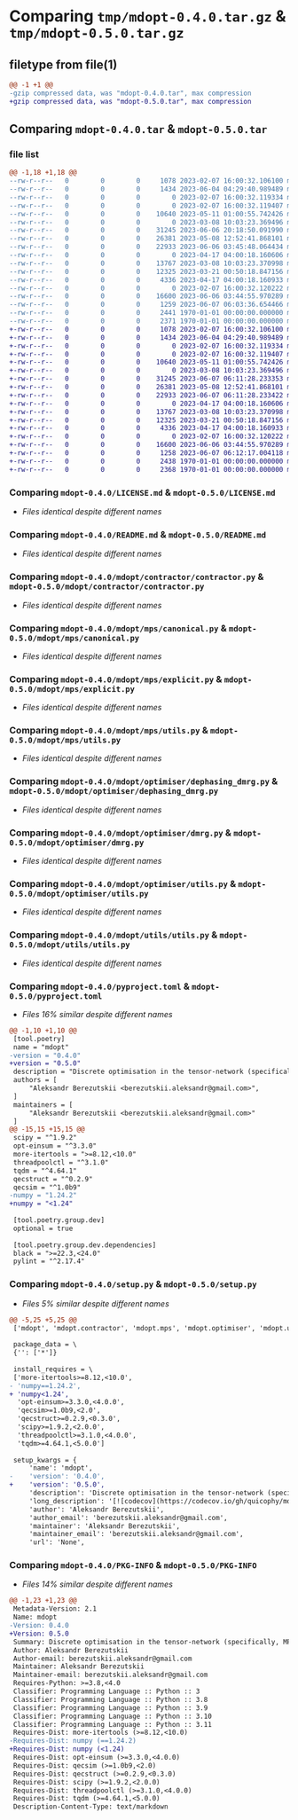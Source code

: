 # Comparing `tmp/mdopt-0.4.0.tar.gz` & `tmp/mdopt-0.5.0.tar.gz`

## filetype from file(1)

```diff
@@ -1 +1 @@
-gzip compressed data, was "mdopt-0.4.0.tar", max compression
+gzip compressed data, was "mdopt-0.5.0.tar", max compression
```

## Comparing `mdopt-0.4.0.tar` & `mdopt-0.5.0.tar`

### file list

```diff
@@ -1,18 +1,18 @@
--rw-r--r--   0        0        0     1078 2023-02-07 16:00:32.106100 mdopt-0.4.0/LICENSE.md
--rw-r--r--   0        0        0     1434 2023-06-04 04:29:40.989489 mdopt-0.4.0/README.md
--rw-r--r--   0        0        0        0 2023-02-07 16:00:32.119334 mdopt-0.4.0/mdopt/__init__.py
--rw-r--r--   0        0        0        0 2023-02-07 16:00:32.119407 mdopt-0.4.0/mdopt/contractor/__init__.py
--rw-r--r--   0        0        0    10640 2023-05-11 01:00:55.742426 mdopt-0.4.0/mdopt/contractor/contractor.py
--rw-r--r--   0        0        0        0 2023-03-08 10:03:23.369496 mdopt-0.4.0/mdopt/mps/__init__.py
--rw-r--r--   0        0        0    31245 2023-06-06 20:18:50.091990 mdopt-0.4.0/mdopt/mps/canonical.py
--rw-r--r--   0        0        0    26381 2023-05-08 12:52:41.868101 mdopt-0.4.0/mdopt/mps/explicit.py
--rw-r--r--   0        0        0    22933 2023-06-06 03:45:48.064434 mdopt-0.4.0/mdopt/mps/utils.py
--rw-r--r--   0        0        0        0 2023-04-17 04:00:18.160606 mdopt-0.4.0/mdopt/optimiser/__init__.py
--rw-r--r--   0        0        0    13767 2023-03-08 10:03:23.370998 mdopt-0.4.0/mdopt/optimiser/dephasing_dmrg.py
--rw-r--r--   0        0        0    12325 2023-03-21 00:50:18.847156 mdopt-0.4.0/mdopt/optimiser/dmrg.py
--rw-r--r--   0        0        0     4336 2023-04-17 04:00:18.160933 mdopt-0.4.0/mdopt/optimiser/utils.py
--rw-r--r--   0        0        0        0 2023-02-07 16:00:32.120222 mdopt-0.4.0/mdopt/utils/__init__.py
--rw-r--r--   0        0        0    16600 2023-06-06 03:44:55.970289 mdopt-0.4.0/mdopt/utils/utils.py
--rw-r--r--   0        0        0     1259 2023-06-07 06:03:36.654466 mdopt-0.4.0/pyproject.toml
--rw-r--r--   0        0        0     2441 1970-01-01 00:00:00.000000 mdopt-0.4.0/setup.py
--rw-r--r--   0        0        0     2371 1970-01-01 00:00:00.000000 mdopt-0.4.0/PKG-INFO
+-rw-r--r--   0        0        0     1078 2023-02-07 16:00:32.106100 mdopt-0.5.0/LICENSE.md
+-rw-r--r--   0        0        0     1434 2023-06-04 04:29:40.989489 mdopt-0.5.0/README.md
+-rw-r--r--   0        0        0        0 2023-02-07 16:00:32.119334 mdopt-0.5.0/mdopt/__init__.py
+-rw-r--r--   0        0        0        0 2023-02-07 16:00:32.119407 mdopt-0.5.0/mdopt/contractor/__init__.py
+-rw-r--r--   0        0        0    10640 2023-05-11 01:00:55.742426 mdopt-0.5.0/mdopt/contractor/contractor.py
+-rw-r--r--   0        0        0        0 2023-03-08 10:03:23.369496 mdopt-0.5.0/mdopt/mps/__init__.py
+-rw-r--r--   0        0        0    31245 2023-06-07 06:11:28.233353 mdopt-0.5.0/mdopt/mps/canonical.py
+-rw-r--r--   0        0        0    26381 2023-05-08 12:52:41.868101 mdopt-0.5.0/mdopt/mps/explicit.py
+-rw-r--r--   0        0        0    22933 2023-06-07 06:11:28.233422 mdopt-0.5.0/mdopt/mps/utils.py
+-rw-r--r--   0        0        0        0 2023-04-17 04:00:18.160606 mdopt-0.5.0/mdopt/optimiser/__init__.py
+-rw-r--r--   0        0        0    13767 2023-03-08 10:03:23.370998 mdopt-0.5.0/mdopt/optimiser/dephasing_dmrg.py
+-rw-r--r--   0        0        0    12325 2023-03-21 00:50:18.847156 mdopt-0.5.0/mdopt/optimiser/dmrg.py
+-rw-r--r--   0        0        0     4336 2023-04-17 04:00:18.160933 mdopt-0.5.0/mdopt/optimiser/utils.py
+-rw-r--r--   0        0        0        0 2023-02-07 16:00:32.120222 mdopt-0.5.0/mdopt/utils/__init__.py
+-rw-r--r--   0        0        0    16600 2023-06-06 03:44:55.970289 mdopt-0.5.0/mdopt/utils/utils.py
+-rw-r--r--   0        0        0     1258 2023-06-07 06:12:17.004118 mdopt-0.5.0/pyproject.toml
+-rw-r--r--   0        0        0     2438 1970-01-01 00:00:00.000000 mdopt-0.5.0/setup.py
+-rw-r--r--   0        0        0     2368 1970-01-01 00:00:00.000000 mdopt-0.5.0/PKG-INFO
```

### Comparing `mdopt-0.4.0/LICENSE.md` & `mdopt-0.5.0/LICENSE.md`

 * *Files identical despite different names*

### Comparing `mdopt-0.4.0/README.md` & `mdopt-0.5.0/README.md`

 * *Files identical despite different names*

### Comparing `mdopt-0.4.0/mdopt/contractor/contractor.py` & `mdopt-0.5.0/mdopt/contractor/contractor.py`

 * *Files identical despite different names*

### Comparing `mdopt-0.4.0/mdopt/mps/canonical.py` & `mdopt-0.5.0/mdopt/mps/canonical.py`

 * *Files identical despite different names*

### Comparing `mdopt-0.4.0/mdopt/mps/explicit.py` & `mdopt-0.5.0/mdopt/mps/explicit.py`

 * *Files identical despite different names*

### Comparing `mdopt-0.4.0/mdopt/mps/utils.py` & `mdopt-0.5.0/mdopt/mps/utils.py`

 * *Files identical despite different names*

### Comparing `mdopt-0.4.0/mdopt/optimiser/dephasing_dmrg.py` & `mdopt-0.5.0/mdopt/optimiser/dephasing_dmrg.py`

 * *Files identical despite different names*

### Comparing `mdopt-0.4.0/mdopt/optimiser/dmrg.py` & `mdopt-0.5.0/mdopt/optimiser/dmrg.py`

 * *Files identical despite different names*

### Comparing `mdopt-0.4.0/mdopt/optimiser/utils.py` & `mdopt-0.5.0/mdopt/optimiser/utils.py`

 * *Files identical despite different names*

### Comparing `mdopt-0.4.0/mdopt/utils/utils.py` & `mdopt-0.5.0/mdopt/utils/utils.py`

 * *Files identical despite different names*

### Comparing `mdopt-0.4.0/pyproject.toml` & `mdopt-0.5.0/pyproject.toml`

 * *Files 16% similar despite different names*

```diff
@@ -1,10 +1,10 @@
 [tool.poetry]
 name = "mdopt"
-version = "0.4.0"
+version = "0.5.0"
 description = "Discrete optimisation in the tensor-network (specifically, MPS-MPO) language."
 authors = [
     "Aleksandr Berezutskii <berezutskii.aleksandr@gmail.com>",
 ]
 maintainers = [
     "Aleksandr Berezutskii <berezutskii.aleksandr@gmail.com>"
 ]
@@ -15,15 +15,15 @@
 scipy = "^1.9.2"
 opt-einsum = "^3.3.0"
 more-itertools = ">=8.12,<10.0"
 threadpoolctl = "^3.1.0"
 tqdm = "^4.64.1"
 qecstruct = "^0.2.9"
 qecsim = "^1.0b9"
-numpy = "1.24.2"
+numpy = "<1.24"
 
 [tool.poetry.group.dev]
 optional = true
 
 [tool.poetry.group.dev.dependencies]
 black = ">=22.3,<24.0"
 pylint = "^2.17.4"
```

### Comparing `mdopt-0.4.0/setup.py` & `mdopt-0.5.0/setup.py`

 * *Files 5% similar despite different names*

```diff
@@ -5,25 +5,25 @@
 ['mdopt', 'mdopt.contractor', 'mdopt.mps', 'mdopt.optimiser', 'mdopt.utils']
 
 package_data = \
 {'': ['*']}
 
 install_requires = \
 ['more-itertools>=8.12,<10.0',
- 'numpy==1.24.2',
+ 'numpy<1.24',
  'opt-einsum>=3.3.0,<4.0.0',
  'qecsim>=1.0b9,<2.0',
  'qecstruct>=0.2.9,<0.3.0',
  'scipy>=1.9.2,<2.0.0',
  'threadpoolctl>=3.1.0,<4.0.0',
  'tqdm>=4.64.1,<5.0.0']
 
 setup_kwargs = {
     'name': 'mdopt',
-    'version': '0.4.0',
+    'version': '0.5.0',
     'description': 'Discrete optimisation in the tensor-network (specifically, MPS-MPO) language.',
     'long_description': '[![codecov](https://codecov.io/gh/quicophy/mdopt/branch/main/graph/badge.svg?token=4G7VWYX0S2)](https://codecov.io/gh/quicophy/mdopt)\n[![tests](https://github.com/quicophy/mdopt/actions/workflows/tests.yml/badge.svg)](https://github.com/quicophy/mdopt/actions/workflows/tests.yml)\n[![Documentation Status](https://readthedocs.org/projects/mdopt/badge/?version=latest)](https://mdopt.readthedocs.io/en/latest/?badge=latest)\n[![MIT license](https://img.shields.io/badge/License-MIT-blue.svg)](https://lbesson.mit-license.org/)\n[![pre-commit.ci status](https://results.pre-commit.ci/badge/github/quicophy/mdopt/main.svg)](https://results.pre-commit.ci/latest/github/quicophy/mdopt/main)\n[![Code style: black](https://img.shields.io/badge/code%20style-black-000000.svg)](https://github.com/psf/black)\n\n# mdopt\nmdopt is a python package built on top of numpy for discrete optimisation in the tensor-network (specifically, MPS-MPO) language. The code is hosted on github, so please feel free to submit issues and pull requests.\n\n## Installation\n\nUse the package manager [pip](https://pip.pypa.io/en/stable/) to install mdopt.\n\n```bash\npip install mdopt\n```\n\n## Usage\n\nFor usage, see the examples folder.\n\n## Cite\n```\n@software{mdopt2022,\n  author = {Aleksandr Berezutskii},\n  title = {mdopt: Discrete optimization in the tensor-network (specifically, MPS-MPO) language.},\n  url = {https://github.com/quicophy/mdopt},\n  year = {2022},\n}\n```\n',
     'author': 'Aleksandr Berezutskii',
     'author_email': 'berezutskii.aleksandr@gmail.com',
     'maintainer': 'Aleksandr Berezutskii',
     'maintainer_email': 'berezutskii.aleksandr@gmail.com',
     'url': 'None',
```

### Comparing `mdopt-0.4.0/PKG-INFO` & `mdopt-0.5.0/PKG-INFO`

 * *Files 14% similar despite different names*

```diff
@@ -1,23 +1,23 @@
 Metadata-Version: 2.1
 Name: mdopt
-Version: 0.4.0
+Version: 0.5.0
 Summary: Discrete optimisation in the tensor-network (specifically, MPS-MPO) language.
 Author: Aleksandr Berezutskii
 Author-email: berezutskii.aleksandr@gmail.com
 Maintainer: Aleksandr Berezutskii
 Maintainer-email: berezutskii.aleksandr@gmail.com
 Requires-Python: >=3.8,<4.0
 Classifier: Programming Language :: Python :: 3
 Classifier: Programming Language :: Python :: 3.8
 Classifier: Programming Language :: Python :: 3.9
 Classifier: Programming Language :: Python :: 3.10
 Classifier: Programming Language :: Python :: 3.11
 Requires-Dist: more-itertools (>=8.12,<10.0)
-Requires-Dist: numpy (==1.24.2)
+Requires-Dist: numpy (<1.24)
 Requires-Dist: opt-einsum (>=3.3.0,<4.0.0)
 Requires-Dist: qecsim (>=1.0b9,<2.0)
 Requires-Dist: qecstruct (>=0.2.9,<0.3.0)
 Requires-Dist: scipy (>=1.9.2,<2.0.0)
 Requires-Dist: threadpoolctl (>=3.1.0,<4.0.0)
 Requires-Dist: tqdm (>=4.64.1,<5.0.0)
 Description-Content-Type: text/markdown
```

